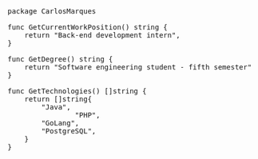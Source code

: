 <pre>
package CarlosMarques

func GetCurrentWorkPosition() string {
	return "Back-end development intern",
}
    
func GetDegree() string {
	return "Software engineering student - fifth semester"
}

func GetTechnologies() []string {
	return []string{
		"Java",
                "PHP",
		"GoLang",
		"PostgreSQL",
	}
}

</pre>
